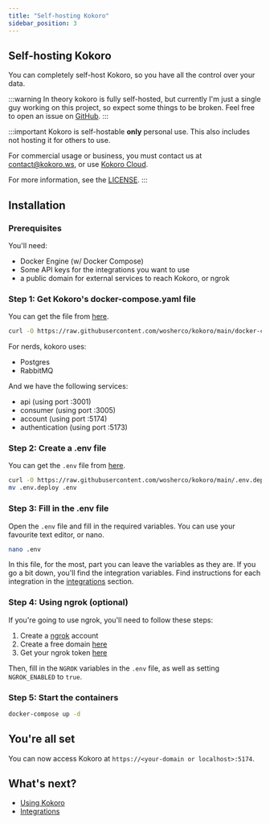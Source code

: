 ```yaml
---
title: "Self-hosting Kokoro"
sidebar_position: 3
---
```


## Self-hosting Kokoro

You can completely self-host Kokoro, so you have all the control over your data.

:::warning
In theory kokoro is fully self-hosted, but currently I'm just a single guy working on this project, so expect some things to be broken. Feel free to open an issue on [GitHub](https://github.com/wosherco/kokoro).
:::

:::important
Kokoro is self-hostable **only** personal use. This also includes not hosting it for others to use.

For commercial usage or business, you must contact us at [contact@kokoro.ws](mailto:contact@kokoro.ws), or use [Kokoro Cloud](create-an-account).

For more information, see the [LICENSE](https://github.com/wosherco/kokoro/blob/main/LICENSE).
:::

## Installation

### Prerequisites

You'll need:

- Docker Engine (w/ Docker Compose)
- Some API keys for the integrations you want to use
- a public domain for external services to reach Kokoro, or ngrok

### Step 1: Get Kokoro's docker-compose.yaml file

You can get the file from [here](https://github.com/wosherco/kokoro/blob/main/docker-compose.yaml).

```bash
curl -O https://raw.githubusercontent.com/wosherco/kokoro/main/docker-compose.yaml
```

For nerds, kokoro uses:

- Postgres
- RabbitMQ

And we have the following services:

- api (using port :3001)
- consumer (using port :3005)
- account (using port :5174)
- authentication (using port :5173)

### Step 2: Create a .env file

You can get the `.env` file from [here](https://github.com/wosherco/kokoro/blob/main/.env.deploy).

```bash
curl -O https://raw.githubusercontent.com/wosherco/kokoro/main/.env.deploy
mv .env.deploy .env
```

### Step 3: Fill in the .env file

Open the `.env` file and fill in the required variables. You can use your favourite text editor, or nano.

```bash
nano .env
```

In this file, for the most, part you can leave the variables as they are. If you go a bit down, you'll find the integration variables. Find instructions for each integration in the [integrations](/integrations) section.

### Step 4: Using ngrok (optional)

If you're going to use ngrok, you'll need to follow these steps:

1. Create a [ngrok](https://ngrok.com/) account
2. Create a free domain [here](https://dashboard.ngrok.com/domains)
3. Get your ngrok token [here](https://dashboard.ngrok.com/get-started/your-authtoken)

Then, fill in the `NGROK` variables in the `.env` file, as well as setting `NGROK_ENABLED` to `true`.

### Step 5: Start the containers

```bash
docker-compose up -d
```

## You're all set

You can now access Kokoro at `https://<your-domain or localhost>:5174`.

## What's next?

- [Using Kokoro](/introduction/using-kokoro)
- [Integrations](/integrations)
